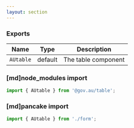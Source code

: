 ```yaml
---
layout: section
---
```


### Exports

| Name       | Type    | Description |
|------------|---------|----------------------------------------------------------------------------- |
| `AUtable`      | default | The table component |

### [md]node_modules import

```jsx
import { AUtable } from '@gov.au/table';
```

### [md]pancake import

```jsx
import { AUtable } from './form';
```
